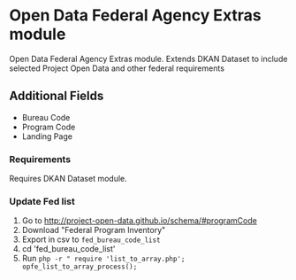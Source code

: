 Open Data Federal Agency Extras module
========================

Open Data Federal Agency Extras module. Extends DKAN Dataset to include selected Project Open Data and other federal requirements

## Additional Fields

 * Bureau Code
 * Program Code
 * Landing Page

### Requirements
Requires DKAN Dataset module.

### Update Fed list
1. Go to http://project-open-data.github.io/schema/#programCode
2. Download "Federal Program Inventory"
3. Export in csv to ``fed_bureau_code_list``
4. cd 'fed_bureau_code_list'
5. Run ``php -r " require 'list_to_array.php'; opfe_list_to_array_process();``
